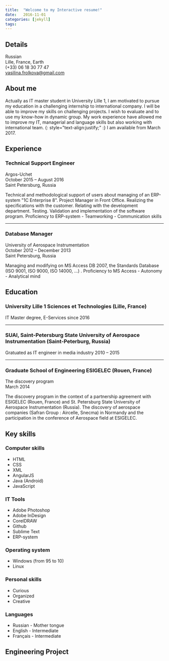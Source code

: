 ```yaml
---
title:  "Welcome to my Interactive resume!"
date:   2016-11-01
categories: [jekyll]
tags: 
---
```


## Details

Russian  
Lille, France, Earth  
(+33) 06 18 30 77 47  
vasilina.frolkova@gmail.com

## About me

Actually as IT master student in University Lille 1, I am motivated to pursue my education in a challenging internship to international company. I will be able to improve my skills on challenging projects. I wish to evaluate and to use my know-how in dynamic group. My work experience have allowed me to improve my IT, managerial and language skills but also working with international team.
{: style="text-align:justify;" :}
I am available from March 2017.


## Experience

### Technical Support Engineer  
Argos-Uchet  
October 2015 – August 2016  
Saint Petersburg, Russia

Technical and methodological support of users about managing of an ERP-system "1C Enterprise 8".
Project Manager in Front Office.
Realizing the specifications with the customer.
Relating with the development department. Testing.
Validation and implementation of the software program.
Proficiency to ERP-system - Teamworking - Communication skills


* * *

### Database Manager
University of Aerospace Instrumentation  
October 2012 – December 2013  
Saint Petersburg, Russia

Managing and modifying on MS Access DB 2007, the Standards Database (ISO 9001, ISO 9000, ISO 14000, ...) .
Proficiency to MS Access - Autonomy - Analytical mind


## Education	

### University Lille 1 Sciences et Technologies (Lille, France)
IT Master degree, E-Services
since 2016 

* * *

### SUAI, Saint-Petersburg State University of Aerospace Instrumentation (Saint-Peterburg, Russia)
Gratuated as IT engineer in media industry
2010 – 2015

* * *

### Graduate School of Engineering ESIGELEC (Rouen, France)
The discovery program  
March 2014  

The discovery program in the context of a partnership agreement with ESIGELEC (Rouen, France) and St. Petersburg State University of Aerospace Instrumentation (Russia).
The discovery of aerospace companies (Safran Group : Aircelle, Snecma) in Normandy and the participation in the conference of Aerospace field at ESIGELEC.

## Key skills 

### Computer skills 

+ HTML					
+ CSS					
+ XML					 	
+ AngularJS				
+ Java (Android)
+ JavaScript		 	

### IT Tools

+ Adobe Photoshop		
+ Adobe InDesign
+ CorelDRAW
+ Github
+ Sublime Text
+ ERP-system

### Operating system  

+ Windows (from 95 to 10)
+ Linux

### Personal skills

+ Curious
+ Organized
+ Creative

### Languages

+ Russian - Mother tongue
+ English - Intermediate
+ Français - Intermediate

## Engineering Project

<!--You’ll find this post in your `_posts` directory. Go ahead and edit it and re-build the site to see your changes. You can rebuild the site in many different ways, but the most common way is to run `jekyll serve --watch`, which launches a web server and auto-regenerates your site when a file is updated.

To add new posts, simply add a file in the `_posts` directory that follows the convention `YYYY-MM-DD-name-of-post.ext` and includes the necessary front matter. Take a look at the source for this post to get an idea about how it works. 

Jekyll also offers powerful support for code snippets:

``` ruby
def print_hi(name)
  puts "Hi, #{name}"
end
print_hi('Tom')
#=> prints 'Hi, Tom' to STDOUT. 
```-->
<!--
Check out the [Jekyll docs][jekyll] for more info on how to get the most out of Jekyll. File all bugs/feature requests at [Jekyll’s GitHub repo][jekyll-gh]. If you have questions, you can ask them on [Jekyll’s dedicated Help repository][jekyll-help].

[jekyll]:      http://jekyllrb.com
[jekyll-gh]:   https://github.com/jekyll/jekyll
[jekyll-help]: https://github.com/jekyll/jekyll-help
-->